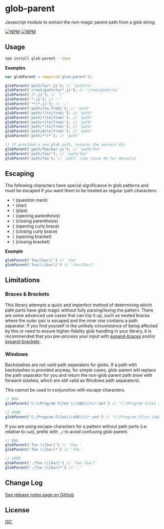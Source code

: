 # glob-parent

Javascript module to extract the non-magic parent path from a glob string.

[![NPM](https://nodei.co/npm/glob-parent.png?downloads=true&downloadRank=true&stars=true)](https://nodei.co/npm/glob-parent/) [![NPM](https://nodei.co/npm-dl/glob-parent.png?height=3&months=9)](https://nodei.co/npm-dl/glob-parent/)

## Usage

```bash
npm install glob-parent --save
```

**Examples**

```javascript
var globParent = require('glob-parent');

globParent('path/to/*.js'); // 'path/to'
globParent('/root/path/to/*.js'); // '/root/path/to'
globParent('/*.js'); // '/'
globParent('*.js'); // '.'
globParent('**/*.js'); // '.'
globParent('path/{to,from}'); // 'path'
globParent('path/!(to|from)'); // 'path'
globParent('path/?(to|from)'); // 'path'
globParent('path/+(to|from)'); // 'path'
globParent('path/*(to|from)'); // 'path'
globParent('path/@(to|from)'); // 'path'
globParent('path/**/*'); // 'path'

// if provided a non-glob path, returns the nearest dir
globParent('path/foo/bar.js'); // 'path/foo'
globParent('path/foo/'); // 'path/foo'
globParent('path/foo'); // 'path' (see issue #3 for details)
```

## Escaping

The following characters have special significance in glob patterns and must be escaped if you want them to be treated as regular path characters:

* `?` \(question mark\)
* `*` \(star\)
* `|` \(pipe\)
* `(` \(opening parenthesis\)
* `)` \(closing parenthesis\)
* `{` \(opening curly brace\)
* `}` \(closing curly brace\)
* `[` \(opening bracket\)
* `]` \(closing bracket\)

**Example**

```javascript
globParent('foo/[bar]/') // 'foo'
globParent('foo/\\[bar]/') // 'foo/[bar]'
```

## Limitations

### Braces & Brackets

This library attempts a quick and imperfect method of determining which path parts have glob magic without fully parsing/lexing the pattern. There are some advanced use cases that can trip it up, such as nested braces where the outer pair is escaped and the inner one contains a path separator. If you find yourself in the unlikely circumstance of being affected by this or need to ensure higher-fidelity glob handling in your library, it is recommended that you pre-process your input with [expand-braces](https://github.com/jonschlinkert/expand-braces) and/or [expand-brackets](https://github.com/jonschlinkert/expand-brackets).

### Windows

Backslashes are not valid path separators for globs. If a path with backslashes is provided anyway, for simple cases, glob-parent will replace the path separator for you and return the non-glob parent path \(now with forward-slashes, which are still valid as Windows path separators\).

This cannot be used in conjunction with escape characters.

```javascript
// BAD
globParent('C:\\Program Files \\(x86\\)\\*.ext') // 'C:/Program Files /(x86/)'

// GOOD
globParent('C:/Program Files\\(x86\\)/*.ext') // 'C:/Program Files (x86)'
```

If you are using escape characters for a pattern without path parts \(i.e. relative to `cwd`\), prefix with `./` to avoid confusing glob-parent.

```javascript
// BAD
globParent('foo \\[bar]') // 'foo '
globParent('foo \\[bar]*') // 'foo '

// GOOD
globParent('./foo \\[bar]') // 'foo [bar]'
globParent('./foo \\[bar]*') // '.'
```

## Change Log

[See release notes page on GitHub](https://github.com/es128/glob-parent/releases)

## License

[ISC](https://raw.github.com/es128/glob-parent/master/LICENSE)


